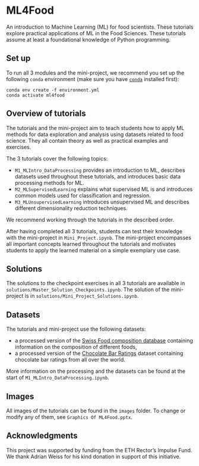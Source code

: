 # ML4Food
An introduction to Machine Learning (ML) for food scientists. These tutorials explore practical applications of ML in the Food Sciences. These tutorials assume at least a foundational knowledge of Python programming.

## Set up
To run all 3 modules and the mini-project, we recommend you set up the following `conda` environment (make sure you have [`conda`](https://docs.conda.io/projects/conda/en/stable/user-guide/install/index.html) installed first):
````
conda env create -f environment.yml
conda activate ml4food
````

## Overview of tutorials
The tutorials and the mini-project aim to teach students how to apply ML methods for data exploration and analysis using datasets related to food science. They all contain theory as well as practical examples and exercises. 

The 3 tutorials cover the following topics:
- `M1_MLIntro_DataProcessing` provides an introduction to ML, describes datasets used throughout these tutorials, and introduces basic data processing methods for ML. 
- `M2_MLSupervisedLearning` explains what supervised ML is and introduces common models used for classification and regression.
- `M3_MLUnsupervisedLearning` introduces unsupervised ML and describes different dimensionality reduction techniques. 

We recommend working through the tutorials in the described order. 

After having completed all 3 tutorials, students can test their knowledge with the mini-project in `Mini_Project.ipynb`. The mini-project encompasses all important concepts learned throughout the tutorials and motivates students to apply the learned material on a simple exemplary use case. 

## Solutions
The solutions to the checkpoint exercises in all 3 tutorials are available in `solutions/Master_Solution_Checkpoints.ipynb`. The solution of the mini-project is in `solutions/Mini_Project_Solutions.ipynb`.

## Datasets
The tutorials and mini-project use the following datasets:
* a processed version of the [Swiss Food composition database](https://naehrwertdaten.ch/en/) containing information on the composition of different foods,
* a processed version of the [Chocolate Bar Ratings](https://www.kaggle.com/datasets/evangower/chocolate-bar-ratings) dataset containing chocolate bar ratings from all over the world. 

More information on the processing and the datasets can be found at the start of  `M1_MLIntro_DataProcessing.ipynb`.

## Images
All images of the tutorials can be found in the `images` folder. To change or modify any of them, see `Graphics Of ML4Food.pptx`.

## Acknowledgments
This project was supported by funding from the ETH Rector’s Impulse Fund. We thank Adrian Weiss for his kind donation in support of this initiative.

